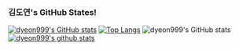### 김도연's GitHub States!

<!--
**dyeon999/dyeon999** is a ✨ _special_ ✨ repository because its `README.md` (this file) appears on your GitHub profile.

Here are some ideas to get you started:

- 🔭 I’m currently working on ...
- 🌱 I’m currently learning ...
- 👯 I’m looking to collaborate on ...
- 🤔 I’m looking for help with ...
- 💬 Ask me about ...
- 📫 How to reach me: ...
- 😄 Pronouns: ...
- ⚡ Fun fact: ...
-->
[![dyeon999's GitHub stats](https://github-readme-stats.vercel.app/api?username=dyeon999)](https://github.com/dyeon999/github-readme-stats)
[![Top Langs](https://github-readme-stats.vercel.app/api/top-langs/?username=dyeon999)](https://github.com/dyeon999/github-readme-stats)
![dyeon999's GitHub stats](https://github-readme-stats.vercel.app/api?username=dyeon999&show_icons=true&theme=radical)
[![dyeon999's github stats](https://github-readme-stats.vercel.app/api/top-langs/?username=dyeon999&show_icons=true&hide_border=true&title_color=004386&icon_color=004386&layout=compact)](https://github.com/dyeon999)
